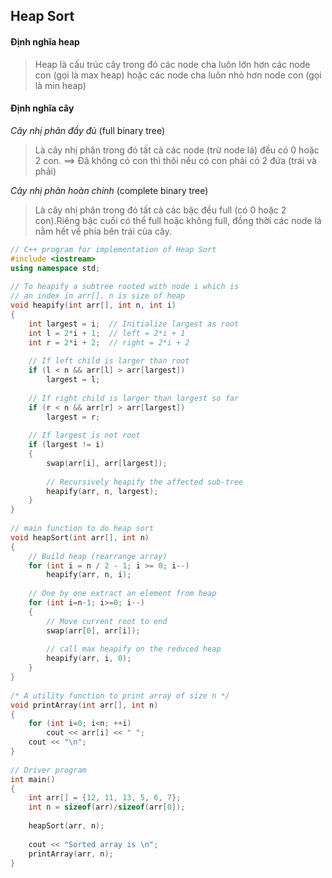 ## Heap Sort

#### Định nghĩa heap
>Heap là cấu trúc cây trong đó các node cha luôn lớn hơn các node con (gọi là max heap) hoặc các node cha luôn nhỏ hơn node con (gọi là min heap)

#### Định nghĩa cây 
*Cây nhị phân đầy đủ* (full binary tree)  
>Là cây nhị phân trong đó tất cả các  node (trừ node lá) đều có 0 hoặc 2 con.  ==> Đã  không có con thì thôi nếu có con  phải có 2 đứa (trái và phải)

*Cây nhị phân hoàn chỉnh* (complete binary tree)  
>Là cây nhị phân trong đó tất cả các bậc đều full (có 0 hoặc 2 con).Riêng bậc cuối có thể full hoặc không full, đồng thời các node lá nằm hết về phía bên trái của cây. 


```cpp
// C++ program for implementation of Heap Sort
#include <iostream>
using namespace std;
 
// To heapify a subtree rooted with node i which is
// an index in arr[]. n is size of heap
void heapify(int arr[], int n, int i)
{
    int largest = i;  // Initialize largest as root
    int l = 2*i + 1;  // left = 2*i + 1
    int r = 2*i + 2;  // right = 2*i + 2
 
    // If left child is larger than root
    if (l < n && arr[l] > arr[largest])
        largest = l;
 
    // If right child is larger than largest so far
    if (r < n && arr[r] > arr[largest])
        largest = r;
 
    // If largest is not root
    if (largest != i)
    {
        swap(arr[i], arr[largest]);
 
        // Recursively heapify the affected sub-tree
        heapify(arr, n, largest);
    }
}
 
// main function to do heap sort
void heapSort(int arr[], int n)
{
    // Build heap (rearrange array)
    for (int i = n / 2 - 1; i >= 0; i--)
        heapify(arr, n, i);
 
    // One by one extract an element from heap
    for (int i=n-1; i>=0; i--)
    {
        // Move current root to end
        swap(arr[0], arr[i]);
 
        // call max heapify on the reduced heap
        heapify(arr, i, 0);
    }
}
 
/* A utility function to print array of size n */
void printArray(int arr[], int n)
{
    for (int i=0; i<n; ++i)
        cout << arr[i] << " ";
    cout << "\n";
}
 
// Driver program
int main()
{
    int arr[] = {12, 11, 13, 5, 6, 7};
    int n = sizeof(arr)/sizeof(arr[0]);
 
    heapSort(arr, n);
 
    cout << "Sorted array is \n";
    printArray(arr, n);
}
```
